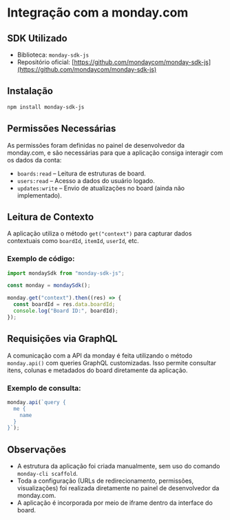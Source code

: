# Integração com a monday.com

## SDK Utilizado

- Biblioteca: `monday-sdk-js`
- Repositório oficial: [https://github.com/mondaycom/monday-sdk-js](https://github.com/mondaycom/monday-sdk-js)

## Instalação

```bash
npm install monday-sdk-js
```

## Permissões Necessárias

As permissões foram definidas no painel de desenvolvedor da monday.com, e são necessárias para que a aplicação consiga interagir com os dados da conta:

- `boards:read` – Leitura de estruturas de board.
- `users:read` – Acesso a dados do usuário logado.
- `updates:write` – Envio de atualizações no board (ainda não implementado).

## Leitura de Contexto

A aplicação utiliza o método `get("context")` para capturar dados contextuais como `boardId`, `itemId`, `userId`, etc.

### Exemplo de código:

```ts
import mondaySdk from "monday-sdk-js";

const monday = mondaySdk();

monday.get("context").then((res) => {
  const boardId = res.data.boardId;
  console.log("Board ID:", boardId);
});
```

## Requisições via GraphQL

A comunicação com a API da monday é feita utilizando o método `monday.api()` com queries GraphQL customizadas. Isso permite consultar itens, colunas e metadados do board diretamente da aplicação.

### Exemplo de consulta:

```ts
monday.api(`query {
  me {
    name
  }
}`);
```

## Observações

- A estrutura da aplicação foi criada manualmente, sem uso do comando `monday-cli scaffold`.
- Toda a configuração (URLs de redirecionamento, permissões, visualizações) foi realizada diretamente no painel de desenvolvedor da monday.com.
- A aplicação é incorporada por meio de iframe dentro da interface do board.

